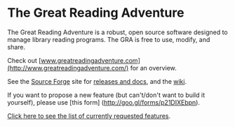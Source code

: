 The Great Reading Adventure
===========================

The Great Reading Adventure is a robust, open source software designed to manage library reading programs. The GRA is free to use, modify, and share.

Check out [www.greatreadingadventure.com](http://www.greatreadingadventure.com/) for an overview.

See the [Source Forge](http://sourceforge.net/projects/thegreatreadingadventure/) site for [releases and docs](http://sourceforge.net/projects/thegreatreadingadventure/files/), and the [wiki](http://sourceforge.net/p/thegreatreadingadventure/wiki/Home/).

If you want to propose a new feature (but can't/don't want to build it yourself), please use [this form] (http://goo.gl/forms/p21DIXEbpn).

[Click here to see the list of currently requested features](https://docs.google.com/spreadsheets/d/1n4vCkW0WWNyRh3dvPy5eBwGedzXQ4RnjuZQTuPKJ-Bg/edit?usp=sharing).
